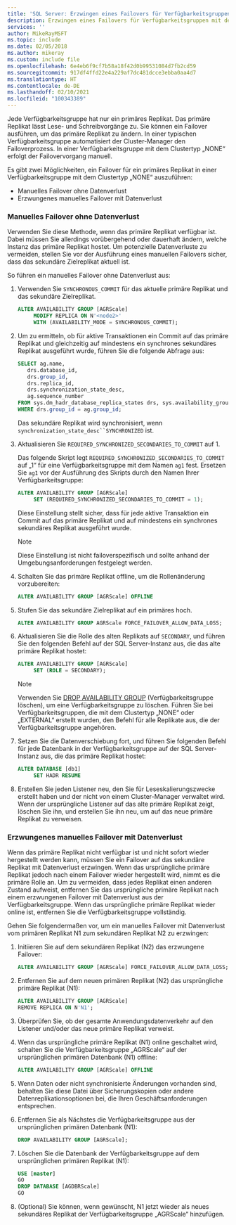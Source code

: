 ```yaml
---
title: 'SQL Server: Erzwingen eines Failovers für Verfügbarkeitsgruppen'
description: Erzwingen eines Failovers für Verfügbarkeitsgruppen mit dem Clustertyp „NONE“
services: ''
author: MikeRayMSFT
ms.topic: include
ms.date: 02/05/2018
ms.author: mikeray
ms.custom: include file
ms.openlocfilehash: 6e4eb6f9cf7b58a18f42d0b99531084d7fb2cd59
ms.sourcegitcommit: 917df4ffd22e4a229af7dc481dcce3ebba0aa4d7
ms.translationtype: HT
ms.contentlocale: de-DE
ms.lasthandoff: 02/10/2021
ms.locfileid: "100343389"
---
```

Jede Verfügbarkeitsgruppe hat nur ein primäres Replikat. Das primäre Replikat lässt Lese- und Schreibvorgänge zu. Sie können ein Failover ausführen, um das primäre Replikat zu ändern. In einer typischen Verfügbarkeitsgruppe automatisiert der Cluster-Manager den Failoverprozess. In einer Verfügbarkeitsgruppe mit dem Clustertyp „NONE“ erfolgt der Failovervorgang manuell.

Es gibt zwei Möglichkeiten, ein Failover für ein primäres Replikat in einer Verfügbarkeitsgruppe mit dem Clustertyp „NONE“ auszuführen:

- Manuelles Failover ohne Datenverlust
- Erzwungenes manuelles Failover mit Datenverlust


### <a name="manual-failover-without-data-loss"></a>Manuelles Failover ohne Datenverlust

Verwenden Sie diese Methode, wenn das primäre Replikat verfügbar ist. Dabei müssen Sie allerdings vorübergehend oder dauerhaft ändern, welche Instanz das primäre Replikat hostet.
Um potenzielle Datenverluste zu vermeiden, stellen Sie vor der Ausführung eines manuellen Failovers sicher, dass das sekundäre Zielreplikat aktuell ist.

So führen ein manuelles Failover ohne Datenverlust aus:

1. Verwenden Sie `SYNCHRONOUS_COMMIT` für das aktuelle primäre Replikat und das sekundäre Zielreplikat.

   ```SQL
   ALTER AVAILABILITY GROUP [AGRScale] 
        MODIFY REPLICA ON N'<node2>' 
        WITH (AVAILABILITY_MODE = SYNCHRONOUS_COMMIT);
   ```

1. Um zu ermitteln, ob für aktive Transaktionen ein Commit auf das primäre Replikat und gleichzeitig auf mindestens ein synchrones sekundäres Replikat ausgeführt wurde, führen Sie die folgende Abfrage aus:

   ```SQL
   SELECT ag.name, 
      drs.database_id, 
      drs.group_id, 
      drs.replica_id, 
      drs.synchronization_state_desc, 
      ag.sequence_number
   FROM sys.dm_hadr_database_replica_states drs, sys.availability_groups ag
   WHERE drs.group_id = ag.group_id; 
   ```

   Das sekundäre Replikat wird synchronisiert, wenn `synchronization_state_desc``SYNCHRONIZED` ist.

1. Aktualisieren Sie `REQUIRED_SYNCHRONIZED_SECONDARIES_TO_COMMIT` auf 1.

   Das folgende Skript legt `REQUIRED_SYNCHRONIZED_SECONDARIES_TO_COMMIT` auf „1“ für eine Verfügbarkeitsgruppe mit dem Namen `ag1` fest. Ersetzen Sie `ag1` vor der Ausführung des Skripts durch den Namen Ihrer Verfügbarkeitsgruppe:

   ```SQL
   ALTER AVAILABILITY GROUP [AGRScale] 
        SET (REQUIRED_SYNCHRONIZED_SECONDARIES_TO_COMMIT = 1);
   ```

   Diese Einstellung stellt sicher, dass für jede aktive Transaktion ein Commit auf das primäre Replikat und auf mindestens ein synchrones sekundäres Replikat ausgeführt wurde.
   >[!NOTE]
   >Diese Einstellung ist nicht failoverspezifisch und sollte anhand der Umgebungsanforderungen festgelegt werden.

1. Schalten Sie das primäre Replikat offline, um die Rollenänderung vorzubereiten: 

   ```SQL
   ALTER AVAILABILITY GROUP [AGRScale] OFFLINE
   ```

1. Stufen Sie das sekundäre Zielreplikat auf ein primäres hoch.

   ```SQL
   ALTER AVAILABILITY GROUP AGRScale FORCE_FAILOVER_ALLOW_DATA_LOSS; 
   ```

1. Aktualisieren Sie die Rolle des alten Replikats auf `SECONDARY`, und führen Sie den folgenden Befehl auf der SQL Server-Instanz aus, die das alte primäre Replikat hostet:

   ```SQL
   ALTER AVAILABILITY GROUP [AGRScale] 
        SET (ROLE = SECONDARY); 
   ```

   > [!NOTE]
   > Verwenden Sie [DROP AVAILABILITY GROUP](../t-sql/statements/drop-availability-group-transact-sql.md) (Verfügbarkeitsgruppe löschen), um eine Verfügbarkeitsgruppe zu löschen. Führen Sie bei Verfügbarkeitsgruppen, die mit dem Clustertyp „NONE“ oder „EXTERNAL“ erstellt wurden, den Befehl für alle Replikate aus, die der Verfügbarkeitsgruppe angehören.

1. Setzen Sie die Datenverschiebung fort, und führen Sie folgenden Befehl für jede Datenbank in der Verfügbarkeitsgruppe auf der SQL Server-Instanz aus, die das primäre Replikat hostet:

   ```SQL
   ALTER DATABASE [db1]
        SET HADR RESUME
   ```

1. Erstellen Sie jeden Listener neu, den Sie für Leseskalierungszwecke erstellt haben und der nicht von einem Cluster-Manager verwaltet wird. Wenn der ursprüngliche Listener auf das alte primäre Replikat zeigt, löschen Sie ihn, und erstellen Sie ihn neu, um auf das neue primäre Replikat zu verweisen.

### <a name="forced-manual-failover-with-data-loss"></a>Erzwungenes manuelles Failover mit Datenverlust

Wenn das primäre Replikat nicht verfügbar ist und nicht sofort wieder hergestellt werden kann, müssen Sie ein Failover auf das sekundäre Replikat mit Datenverlust erzwingen. Wenn das ursprüngliche primäre Replikat jedoch nach einem Failover wieder hergestellt wird, nimmt es die primäre Rolle an. Um zu vermeiden, dass jedes Replikat einen anderen Zustand aufweist, entfernen Sie das ursprüngliche primäre Replikat nach einem erzwungenen Failover mit Datenverlust aus der Verfügbarkeitsgruppe. Wenn das ursprüngliche primäre Replikat wieder online ist, entfernen Sie die Verfügbarkeitsgruppe vollständig. 

Gehen Sie folgendermaßen vor, um ein manuelles Failover mit Datenverlust vom primären Replikat N1 zum sekundären Replikat N2 zu erzwingen: 

1. Initiieren Sie auf dem sekundären Replikat (N2) das erzwungene Failover: 

    ```SQL
    ALTER AVAILABILITY GROUP [AGRScale] FORCE_FAILOVER_ALLOW_DATA_LOSS;
    ```
    
1. Entfernen Sie auf dem neuen primären Replikat (N2) das ursprüngliche primäre Replikat (N1): 

    ```SQL
    ALTER AVAILABILITY GROUP [AGRScale]
    REMOVE REPLICA ON N'N1';
    ```
    
1. Überprüfen Sie, ob der gesamte Anwendungsdatenverkehr auf den Listener und/oder das neue primäre Replikat verweist. 
1. Wenn das ursprüngliche primäre Replikat (N1) online geschaltet wird, schalten Sie die Verfügbarkeitsgruppe „AGRScale“ auf der ursprünglichen primären Datenbank (N1) offline:

   ```SQL
   ALTER AVAILABILITY GROUP [AGRScale] OFFLINE
   ```
1. Wenn Daten oder nicht synchronisierte Änderungen vorhanden sind, behalten Sie diese Datei über Sicherungskopien oder andere Datenreplikationsoptionen bei, die Ihren Geschäftsanforderungen entsprechen.     
1. Entfernen Sie als Nächstes die Verfügbarkeitsgruppe aus der ursprünglichen primären Datenbank (N1):

    ```SQL
    DROP AVAILABILITY GROUP [AGRScale];
    ```
1. Löschen Sie die Datenbank der Verfügbarkeitsgruppe auf dem ursprünglichen primären Replikat (N1): 

    ```SQL
    USE [master]
    GO
    DROP DATABASE [AGDBRScale]
    GO
    ```
    
 1. (Optional) Sie können, wenn gewünscht, N1 jetzt wieder als neues sekundäres Replikat der Verfügbarkeitsgruppe „AGRScale“ hinzufügen.
